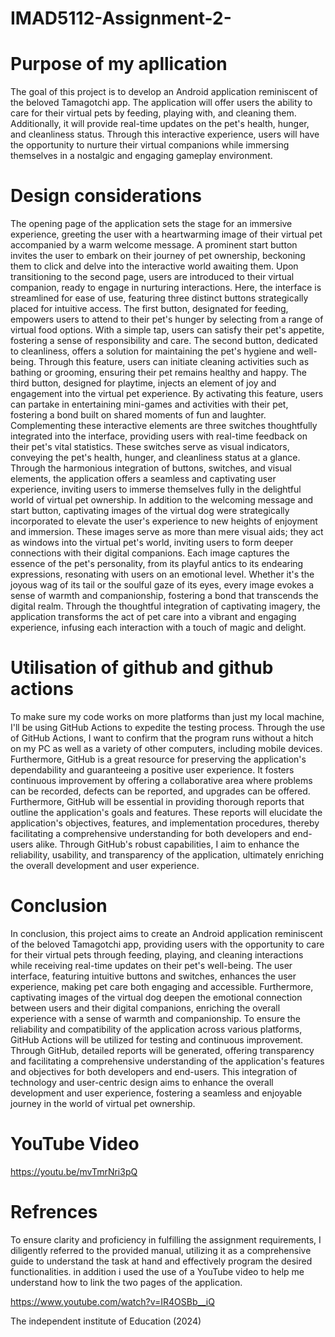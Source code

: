 # IMAD5112-Assignment-2-
# Purpose of my  apllication 
The goal of this project is to develop an Android application reminiscent of the beloved Tamagotchi app. The application will offer users the ability to care for their virtual pets by feeding, playing with, and cleaning them. Additionally, it will provide real-time updates on the pet's health, hunger, and cleanliness status. Through this interactive experience, users will have the opportunity to nurture their virtual companions while immersing themselves in a nostalgic and engaging gameplay environment.
# Design considerations
The opening page of the application sets the stage for an immersive experience, greeting the user with a heartwarming image of their virtual pet accompanied by a warm welcome message. A prominent start button invites the user to embark on their journey of pet ownership, beckoning them to click and delve into the interactive world awaiting them. Upon transitioning to the second page, users are introduced to their virtual companion, ready to engage in nurturing interactions. Here, the interface is streamlined for ease of use, featuring three distinct buttons strategically placed for intuitive access. The first button, designated for feeding, empowers users to attend to their pet's hunger by selecting from a range of virtual food options. With a simple tap, users can satisfy their pet's appetite, fostering a sense of responsibility and care. The second button, dedicated to cleanliness, offers a solution for maintaining the pet's hygiene and well-being. Through this feature, users can initiate cleaning activities such as bathing or grooming, ensuring their pet remains healthy and happy. The third button, designed for playtime, injects an element of joy and engagement into the virtual pet experience. By activating this feature, users can partake in entertaining mini-games and activities with their pet, fostering a bond built on shared moments of fun and laughter. Complementing these interactive elements are three switches thoughtfully integrated into the interface, providing users with real-time feedback on their pet's vital statistics. These switches serve as visual indicators, conveying the pet's health, hunger, and cleanliness status at a glance. Through the harmonious integration of buttons, switches, and visual elements, the application offers a seamless and captivating user experience, inviting users to immerse themselves fully in the delightful world of virtual pet ownership.
In addition to the welcoming message and start button, captivating images of the virtual dog were strategically incorporated to elevate the user's experience to new heights of enjoyment and immersion. These images serve as more than mere visual aids; they act as windows into the virtual pet's world, inviting users to form deeper connections with their digital companions. Each image captures the essence of the pet's personality, from its playful antics to its endearing expressions, resonating with users on an emotional level. Whether it's the joyous wag of its tail or the soulful gaze of its eyes, every image evokes a sense of warmth and companionship, fostering a bond that transcends the digital realm. Through the thoughtful integration of captivating imagery, the application transforms the act of pet care into a vibrant and engaging experience, infusing each interaction with a touch of magic and delight.
# Utilisation of github and github actions 
To make sure my code works on more platforms than just my local machine, I'll be using GitHub Actions to expedite the testing process. Through the use of GitHub Actions, I want to confirm that the program runs without a hitch on my PC as well as a variety of other computers, including mobile devices. Furthermore, GitHub is a great resource for preserving the application's dependability and guaranteeing a positive user experience. It fosters continuous improvement by offering a collaborative area where problems can be recorded, defects can be reported, and upgrades can be offered. Furthermore, GitHub will be essential in providing thorough reports that outline the application's goals and features. These reports will elucidate the application's objectives, features, and implementation procedures, thereby facilitating a comprehensive understanding for both developers and end-users alike. Through GitHub's robust capabilities, I aim to enhance the reliability, usability, and transparency of the application, ultimately enriching the overall development and user experience. 
# Conclusion 
In conclusion, this project aims to create an Android application reminiscent of the beloved Tamagotchi app, providing users with the opportunity to care for their virtual pets through feeding, playing, and cleaning interactions while receiving real-time updates on their pet's well-being. The user interface, featuring intuitive buttons and switches, enhances the user experience, making pet care both engaging and accessible. Furthermore, captivating images of the virtual dog deepen the emotional connection between users and their digital companions, enriching the overall experience with a sense of warmth and companionship. To ensure the reliability and compatibility of the application across various platforms, GitHub Actions will be utilized for testing and continuous improvement. Through GitHub, detailed reports will be generated, offering transparency and facilitating a comprehensive understanding of the application's features and objectives for both developers and end-users. This integration of technology and user-centric design aims to enhance the overall development and user experience, fostering a seamless and enjoyable journey in the world of virtual pet ownership.

# YouTube Video 
https://youtu.be/mvTmrNri3pQ

# Refrences 
To ensure clarity and proficiency in fulfilling the assignment requirements, I diligently referred to the provided manual, utilizing it as a comprehensive guide to understand the task at hand and effectively program the desired functionalities. in addition i used the use of a YouTube video to help me understand how to link the two pages of the application. 

https://www.youtube.com/watch?v=IR4OSBb__iQ

The independent institute of Education (2024)
